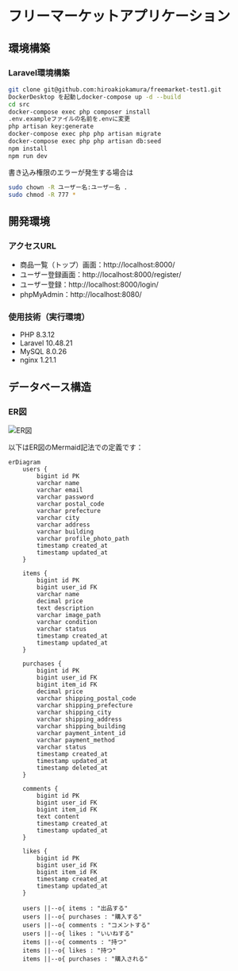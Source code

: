 # フリーマーケットアプリケーション

## 環境構築

### Laravel環境構築
```bash
git clone git@github.com:hiroakiokamura/freemarket-test1.git
DockerDesktop を起動しdocker-compose up -d --build
cd src
docker-compose exec php composer install
.env.exampleファイルの名前を.envに変更
php artisan key:generate
docker-compose exec php php artisan migrate
docker-compose exec php php artisan db:seed
npm install
npm run dev
```

書き込み権限のエラーが発生する場合は
```bash
sudo chown -R ユーザー名:ユーザー名 .
sudo chmod -R 777 *
```

## 開発環境

### アクセスURL
- 商品一覧（トップ）画面：http://localhost:8000/
- ユーザー登録画面：http://localhost:8000/register/
- ユーザー登録：http://localhost:8000/login/
- phpMyAdmin：http://localhost:8080/

### 使用技術（実行環境）
- PHP 8.3.12
- Laravel 10.48.21
- MySQL 8.0.26
- nginx 1.21.1

## データベース構造

### ER図
![ER図](storage/app/public/images/docs/er-diagram.png)

以下はER図のMermaid記法での定義です：

```mermaid
erDiagram
    users {
        bigint id PK
        varchar name
        varchar email
        varchar password
        varchar postal_code
        varchar prefecture
        varchar city
        varchar address
        varchar building
        varchar profile_photo_path
        timestamp created_at
        timestamp updated_at
    }

    items {
        bigint id PK
        bigint user_id FK
        varchar name
        decimal price
        text description
        varchar image_path
        varchar condition
        varchar status
        timestamp created_at
        timestamp updated_at
    }

    purchases {
        bigint id PK
        bigint user_id FK
        bigint item_id FK
        decimal price
        varchar shipping_postal_code
        varchar shipping_prefecture
        varchar shipping_city
        varchar shipping_address
        varchar shipping_building
        varchar payment_intent_id
        varchar payment_method
        varchar status
        timestamp created_at
        timestamp updated_at
        timestamp deleted_at
    }

    comments {
        bigint id PK
        bigint user_id FK
        bigint item_id FK
        text content
        timestamp created_at
        timestamp updated_at
    }

    likes {
        bigint id PK
        bigint user_id FK
        bigint item_id FK
        timestamp created_at
        timestamp updated_at
    }

    users ||--o{ items : "出品する"
    users ||--o{ purchases : "購入する"
    users ||--o{ comments : "コメントする"
    users ||--o{ likes : "いいねする"
    items ||--o{ comments : "持つ"
    items ||--o{ likes : "持つ"
    items ||--o{ purchases : "購入される"
```
